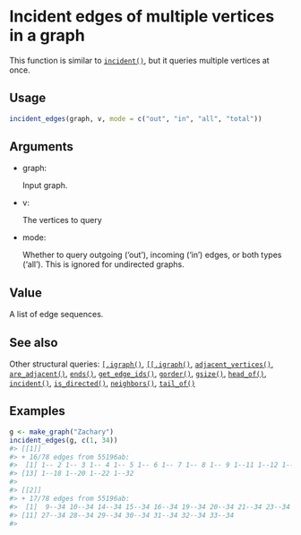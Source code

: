 # Incident edges of multiple vertices in a graph

This function is similar to
[`incident()`](https://r.igraph.org/reference/incident.md), but it
queries multiple vertices at once.

## Usage

``` r
incident_edges(graph, v, mode = c("out", "in", "all", "total"))
```

## Arguments

- graph:

  Input graph.

- v:

  The vertices to query

- mode:

  Whether to query outgoing (‘out’), incoming (‘in’) edges, or both
  types (‘all’). This is ignored for undirected graphs.

## Value

A list of edge sequences.

## See also

Other structural queries:
[`[.igraph()`](https://r.igraph.org/reference/sub-.igraph.md),
[`[[.igraph()`](https://r.igraph.org/reference/sub-sub-.igraph.md),
[`adjacent_vertices()`](https://r.igraph.org/reference/adjacent_vertices.md),
[`are_adjacent()`](https://r.igraph.org/reference/are_adjacent.md),
[`ends()`](https://r.igraph.org/reference/ends.md),
[`get_edge_ids()`](https://r.igraph.org/reference/get_edge_ids.md),
[`gorder()`](https://r.igraph.org/reference/gorder.md),
[`gsize()`](https://r.igraph.org/reference/gsize.md),
[`head_of()`](https://r.igraph.org/reference/head_of.md),
[`incident()`](https://r.igraph.org/reference/incident.md),
[`is_directed()`](https://r.igraph.org/reference/is_directed.md),
[`neighbors()`](https://r.igraph.org/reference/neighbors.md),
[`tail_of()`](https://r.igraph.org/reference/tail_of.md)

## Examples

``` r
g <- make_graph("Zachary")
incident_edges(g, c(1, 34))
#> [[1]]
#> + 16/78 edges from 55196ab:
#>  [1] 1-- 2 1-- 3 1-- 4 1-- 5 1-- 6 1-- 7 1-- 8 1-- 9 1--11 1--12 1--13 1--14
#> [13] 1--18 1--20 1--22 1--32
#> 
#> [[2]]
#> + 17/78 edges from 55196ab:
#>  [1]  9--34 10--34 14--34 15--34 16--34 19--34 20--34 21--34 23--34 24--34
#> [11] 27--34 28--34 29--34 30--34 31--34 32--34 33--34
#> 
```
